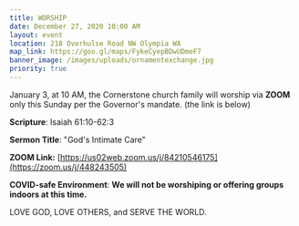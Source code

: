 ```yaml
---
title: WORSHIP
date: December 27, 2020 10:00 AM
layout: event
location: 218 Overhulse Road NW Olympia WA
map_link: https://goo.gl/maps/FykeCyepBDwUDmeF7
banner_image: /images/uploads/ornamentexchange.jpg
priority: true
---
```

January 3, at 10 AM, the Cornerstone church family will worship via **ZOOM** only this Sunday per the Governor's mandate. (the link is below)

**Scripture**: Isaiah 61:10-62:3

**Sermon Title**: "God's Intimate Care"

**ZOOM Link:** [https://us02web.zoom.us/j/84210546175](https://zoom.us/j/448243505)

**COVID-safe Environment**:   **We will not be worshiping or offering groups indoors at this time.**     

LOVE GOD, LOVE OTHERS, and SERVE THE WORLD.